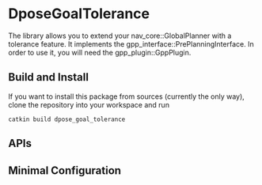 # DposeGoalTolerance

The library allows you to extend your nav_core::GlobalPlanner with a tolerance feature.
It implements the gpp_interface::PrePlanningInterface.
In order to use it, you will need the gpp_plugin::GppPlugin.

## Build and Install

If you want to install this package from sources (currently the only way), 
clone the repository into your workspace and run
```
catkin build dpose_goal_tolerance
```

## APIs


## Minimal Configuration
